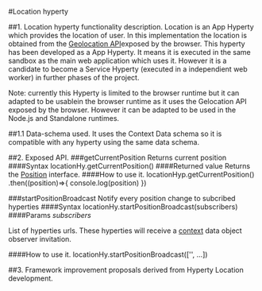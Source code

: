 #Location hyperty

##1. Location hyperty functionality description.
Location is an App Hyperty which provides the location of user. In this implementation the location is obtained from the [Geolocation API](https://dev.w3.org/geo/api/spec-source.html)exposed by the browser.
This hyperty has been developed as a App Hyperty. It means it is executed in the same sandbox as the main web application which uses it. However it is a candidate to become a Service Hyperty (executed in a independient web worker) in further phases of the project.

Note: currently this Hyperty is limited to the browser runtime but it can adapted to be usablein the browser runtime as it uses the Gelocation API exposed by the browser. However it can be adapted to be used in the Node.js and Standalone runtimes.

##1.1 Data-schema used.
It uses the Context Data schema so it is compatible with any hyperty using the same data schema.

##2. Exposed API. 
###getCurrentPosition
Returns current position
####Syntax
    locationHy.getCurrentPosition()
####Returned value
Returns the [Position](https://developer.mozilla.org/en-US/docs/Web/API/Position) interface.
####How to use it.
    locationHyp.getCurrentPosition()
        .then((position)=>{
            console.log(position)
        })

###startPositionBroadcast
Notify every position change to subcribed hyperties
####Syntax
    locationHy.startPositionBroadcast(subscribers)
####Params
*subscribers*

 List of hyperties urls. These hyperties will receive a [context](https://github.com/reTHINK-project/dev-service-framework/blob/master/schemas/json-schema/data-objects/Context.json) data object observer invitation.

####How to use it.
    locationHy.startPositionBroadcast(['<hyperty-runtime-url>', ...])

##3. Framework improvement proposals derived from Hyperty Location development.
